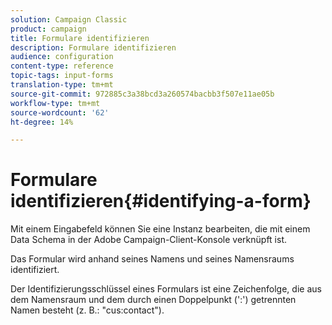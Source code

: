 ```yaml
---
solution: Campaign Classic
product: campaign
title: Formulare identifizieren
description: Formulare identifizieren
audience: configuration
content-type: reference
topic-tags: input-forms
translation-type: tm+mt
source-git-commit: 972885c3a38bcd3a260574bacbb3f507e11ae05b
workflow-type: tm+mt
source-wordcount: '62'
ht-degree: 14%

---
```



# Formulare identifizieren{#identifying-a-form}

Mit einem Eingabefeld können Sie eine Instanz bearbeiten, die mit einem Data Schema in der Adobe Campaign-Client-Konsole verknüpft ist.

Das Formular wird anhand seines Namens und seines Namensraums identifiziert.

Der Identifizierungsschlüssel eines Formulars ist eine Zeichenfolge, die aus dem Namensraum und dem durch einen Doppelpunkt (&#39;:&#39;) getrennten Namen besteht (z. B.: &quot;cus:contact&quot;).
